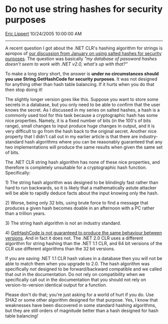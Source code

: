# Do not use string hashes for security purposes

[Eric Lippert](https://social.msdn.microsoft.com/profile/Eric%20Lippert) 10/24/2005 10:00:00 AM

-----

A recent question I got about the .NET CLR's hashing algorithm for strings is apropos of [our discussion from January on using salted hashes for security purposes](http://blogs.msdn.com/b/ericlippert/archive/tags/salt/). The question was basically *"my database of password hashes doesn't seem to work with .NET v2.0, what's up with that?"*

To make a long story short, the answer is **under no circumstances should you use String.GetHashCode for security purposes**. It was not designed for anything other than hash table balancing. If it hurts when you do that then stop doing it\!

The slightly longer version goes like this. Suppose you want to store some secrets in a database, but you only need to be able to confirm that the user knows the secret. As I discussed in my series on salted hashes, a hash is a commonly used tool for this task because a cryptographic hash has some nice properties. Namely, it is a fixed number of bits (in the 100's of bits range), small changes to input produce huge changes in output, and it is very difficult to go from the hash back to the original secret. Another nice property that I didn't call out in my earlier article is that there are industry-standard hash algorithms where you can be reasonably guaranteed that any two implementations will produce the same results when given the same set of bits.

The .NET CLR string hash algorithm has none of these nice properties, and therefore is completely unsuitable for a cryptographic hash function. Specifically:

1\) The string hash algorithm was designed to be blindingly fast rather than hard to run backwards, so it is likely that a mathematically astute attacker will be able to rapidly deduce facts about the input knowing only the hash.

2\) Worse, being only 32 bits, using brute force to find a message that produces a given hash becomes doable in an afternoon with a PC rather than a trillion years.

3\) The string hash algorithm is not an industry standard.

4\) [GetHashCode is not guaranteed to produce the same behaviour between versions](http://msdn.microsoft.com/en-us/library/system.string.gethashcode.aspx). And in fact it does not. The .NET 2.0 CLR uses a different algorithm for string hashing than the .NET 1.1 CLR, and 64 bit versions of the CLR use different algorithms than the 32 bit versions.

If you are saving .NET 1.1 CLR hash values in a database then you will not be able to match them when you upgrade to 2.0. The hash algorithm was specifically *not* designed to be forward/backward compatible and we called that out in the documentation. Do not rely on compatibility when we specifically call out in the documentation that you should not rely on version-to-version identical output for a function.

Please don't do that; you're just asking for a world of hurt if you do. Use SHA2 or some other algorithm designed for that purpose. Yes, I know that weaknesses have been discovered in some standard hashing algorithms, but they are still orders of magnitude better than a hash designed for hash table balancing\!

